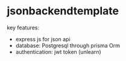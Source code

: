 # jsonbackendtemplate
key features:
- express js for json api
- database: Postgresql through prisma Orm
- authentication: jwt token (unlearn)
